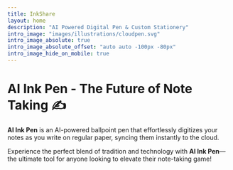 ```yaml
---
title: InkShare
layout: home
description: "AI Powered Digital Pen & Custom Stationery"
intro_image: "images/illustrations/cloudpen.svg"
intro_image_absolute: true
intro_image_absolute_offset: "auto auto -100px -80px"
intro_image_hide_on_mobile: true
---
```


# AI Ink Pen - The Future of Note Taking ✍️

**AI Ink Pen** is an AI-powered ballpoint pen that effortlessly digitizes your notes as you write on regular paper, syncing them instantly to the cloud.

Experience the perfect blend of tradition and technology with **AI Ink Pen**—the ultimate tool for anyone looking to elevate their note-taking game!
